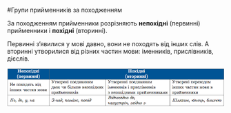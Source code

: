 #Групи прийменникiв за походженням

За походженням прийменники розрiзняють <b>непохiднi</b> (первиннi) прийменники i <b>похiднi</b> (вториннi).


Первиннi з’явилися у мовi давно, вони не походять вiд iнших слiв. А вториннi утворилися вiд рiзних частин мови: iменникiв, прислiвникiв, дiєслiв.


<div class="center">
<img src="../pics/11/3.png" width="750px" class="center"/>
</div>
<br>